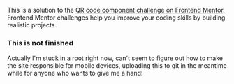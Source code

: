 This is a solution to the [QR code component challenge on Frontend Mentor](https://www.frontendmentor.io/challenges/qr-code-component-iux_sIO_H). Frontend Mentor challenges help you improve your coding skills by building realistic projects. 

### This is not finished

Actually I'm stuck in a root right now, can't seem to figure out how to make the site responsible for mobile devices, uploading this to git in the meantime while for anyone who wants to give me a hand! 
